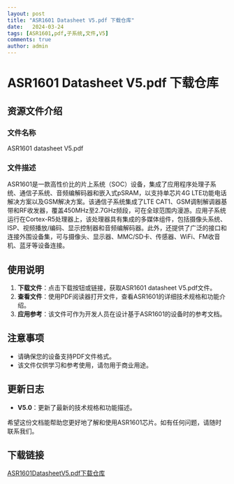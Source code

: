 ```yaml
---
layout: post
title: "ASR1601 Datasheet V5.pdf 下载仓库"
date:   2024-03-24
tags: [ASR1601,pdf,子系统,文件,V5]
comments: true
author: admin
---
```

# ASR1601 Datasheet V5.pdf 下载仓库

## 资源文件介绍

### 文件名称
ASR1601 datasheet V5.pdf

### 文件描述
ASR1601是一款高性价比的片上系统（SOC）设备，集成了应用程序处理子系统、通信子系统、音频编解码器和嵌入式pSRAM，以支持单芯片4G LTE功能电话解决方案以及GSM解决方案。该通信子系统集成了LTE CAT1、GSM调制解调器基带和RF收发器，覆盖450MHz至2.7GHz频段，可在全球范围内漫游。应用子系统运行在Cortex-R5处理器上，该处理器具有集成的多媒体组件，包括摄像头系统、ISP、视频播放/编码、显示控制器和音频编解码器。此外，还提供了广泛的接口和连接外围设备集，可与摄像头、显示器、MMC/SD卡、传感器、WiFi、FM收音机、蓝牙等设备连接。

## 使用说明

1. **下载文件**：点击下载按钮或链接，获取ASR1601 datasheet V5.pdf文件。
2. **查看文件**：使用PDF阅读器打开文件，查看ASR1601的详细技术规格和功能介绍。
3. **应用参考**：该文件可作为开发人员在设计基于ASR1601的设备时的参考文档。

## 注意事项

- 请确保您的设备支持PDF文件格式。
- 该文件仅供学习和参考使用，请勿用于商业用途。

## 更新日志

- **V5.0**：更新了最新的技术规格和功能描述。

希望这份文档能帮助您更好地了解和使用ASR1601芯片。如有任何问题，请随时联系我们。

## 下载链接

[ASR1601DatasheetV5.pdf下载仓库](https://pan.quark.cn/s/e2b4b62fcc82)